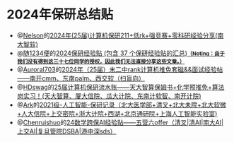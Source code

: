 # 2024年保研总结贴

* @[Nelson](https://bosswnx.xyz)的[2024年(25届)计算机保研211+低rk+强竞赛+零科研经验分享(南大智软)
](https://zhuanlan.zhihu.com/p/764039629)
* @[随1234便](https://www.zhihu.com/people/96b113ef41e7a88601debc45a636dfb6)的[2024保研经验贴 (包含 37 个保研经验贴的汇总)](https://www.zhihu.com/collection/967421846?utm_source=qq&utm_medium=social&utm_oi=885488150758191104)<small><u>**（Noting：由于我们没有得到这三十七位同学的授权，因此我们无法直接分享这些文章。）**</u></small>
* @[Auroral703](https://github.com/Auroral703)的[2024年（25届）末二中rank计算机推免套磁&&面试经验帖——南开cmm、东南palm、西交软（扫盲向）](https://zhuanlan.zhihu.com/p/722088790)
* @[HDswag](https://www.zhihu.com/people/swaggyp-79-58)的[25届计算机保研流水账——天大智算保姆书+化学预推免+算法岗实习！(天大智算、厦大信院、瓜大计院、东南计软智、南开计院)](https://zhuanlan.zhihu.com/p/705127447)
* @[Ark](https://www.cnblogs.com/-ark)的[2021级-人工智能-保研记录（北大医学部+清叉+北大未院+北大软微+人大信院+上交密院+浙大计院+西湖+北京通研院+上海人工智能实验室)](https://www.cnblogs.com/-ark/p/18439590)
* @[Chenruishuo](https://github.com/Chenruishuo)的[24数学跨保AI经验贴——五营六offer（清叉|清AI|南大AI|上交AI|复旦管院DSBA|港中深sds）](https://zhuanlan.zhihu.com/p/722033980)